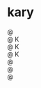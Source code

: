 # kary

@ <br/>
@ K<br/>
@ K<br/>
@ K<br/>
@ <br/>
@ <br/>
@ <br/>

<!--
@ 
@ K  @   @   @@   @ @
@ K @   @ @  @ @  @ @
@ K@    @@@  @@   @ @
@ @ @   @ @  @ @   @
@ @  @  @ @  @ @   @
@
-->
